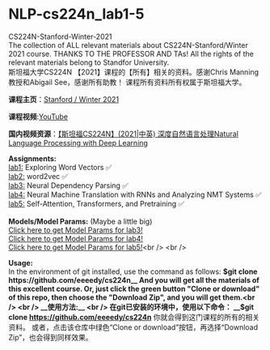 # NLP-cs224n_lab1-5
CS224N-Stanford-Winter-2021<br />
The collection of ALL relevant materials about CS224N-Stanford/Winter 2021 course. THANKS TO THE PROFESSOR AND TAs!
All the rights of the relevant materials belong to Standfor University.<br />
斯坦福大学CS224N 【2021】课程的【所有】相关的资料。感谢Chris Manning教授和Abigail See，感谢所有助教！
课程所有资料所有权属于斯坦福大学。

__课程主页__：[Stanford / Winter 2021](http://web.stanford.edu/class/cs224n/)
<br />

__课程视频__:[YouTube](https://www.youtube.com/watch?v=rmVRLeJRkl4&list=PLoROMvodv4rOSH4v6133s9LFPRHjEmbmJ&index=1)
<br />

__国内视频资源__：[【斯坦福CS224N】(2021|中英) 深度自然语言处理Natural Language Processing with Deep Learning](https://www.bilibili.com/video/BV18Y411p79k/?spm_id_from=333.337.search-card.all.click&vd_source=383492af990fc99e468d8084dc0e2e30)
<br />

__Assignments:__ <br />
[lab1:](https://github.com/eeeedy/cs224n/tree/master/lab1)   Exploring Word Vectors ✅<br />
[lab2:](https://github.com/eeeedy/cs224n/tree/master/lab2)   word2vec ✅<br />
[lab3:](https://github.com/eeeedy/cs224n/tree/master/lab3(%20Neural%20Dependency%20Parsing))    Neural Dependency Parsing ✅ <br />
[lab4:](https://github.com/eeeedy/cs224n/tree/master/lab4(Seq2Seq%20model%20with%20attention))    Neural Machine Translation with RNNs and Analyzing NMT Systems ✅ <br />
[lab5:](https://github.com/eeeedy/cs224n/tree/master/lab5(Pretraining%20and%20Fine_tuning%20Transformer%20Model))   Self-Attention, Transformers, and Pretraining ✅ <br />
<br />
__Models/Model Params:__ (Maybe a little big)<br />
[Click here to get Model Params for lab3!](https://github.com/eeeedy/cs224n/tree/master/lab3(%20Neural%20Dependency%20Parsing)/results/20240313_195034)<br />
[Click here to get Model Params for lab4!](https://github.com/eeeedy/cs224n/tree/master/lab4(Seq2Seq%20model%20with%20attention)/student)<br />
[Click here to get Model Params for lab5!](https://github.com/eeeedy/cs224n/tree/master/lab5(Pretraining%20and%20Fine_tuning%20Transformer%20Model)/model%20params)<br />
<br />

__Usage:__
<br />
In the environment of git installed, use the command as follows:
__$git clone https://github.com/eeeedy/cs224n__
And you will get all the materials of this excellent course.
Or, just click the green button "Clone or download" of this repo, then choose the "Download Zip", and you will get them.<br />
<br />
__使用方法:__
<br />
在git已安装的环境中，使用以下命令：
__$git clone https://github.com/eeeedy/cs224n__
你就会得到这门课程的所有的相关资料。
或者，点击该仓库中绿色“Clone or download”按钮，再选择“Download Zip”，也会得到同样效果。
